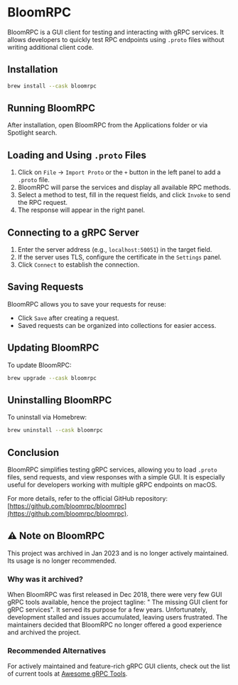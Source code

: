 # BloomRPC

BloomRPC is a GUI client for testing and interacting with gRPC services. It allows developers to quickly test RPC
endpoints using `.proto` files without writing additional client code.

## Installation

```bash
brew install --cask bloomrpc
```

## Running BloomRPC

After installation, open BloomRPC from the Applications folder or via Spotlight search.

## Loading and Using `.proto` Files

1. Click on `File` → `Import Proto` or the `+` button in the left panel to add a `.proto` file.
2. BloomRPC will parse the services and display all available RPC methods.
3. Select a method to test, fill in the request fields, and click `Invoke` to send the RPC request.
4. The response will appear in the right panel.

## Connecting to a gRPC Server

1. Enter the server address (e.g., `localhost:50051`) in the target field.
2. If the server uses TLS, configure the certificate in the `Settings` panel.
3. Click `Connect` to establish the connection.

## Saving Requests

BloomRPC allows you to save your requests for reuse:

- Click `Save` after creating a request.
- Saved requests can be organized into collections for easier access.

## Updating BloomRPC

To update BloomRPC:

```bash
brew upgrade --cask bloomrpc
```

## Uninstalling BloomRPC

To uninstall via Homebrew:

```bash
brew uninstall --cask bloomrpc
```

## Conclusion

BloomRPC simplifies testing gRPC services, allowing you to load `.proto` files, send requests, and view responses with a
simple GUI. It is especially useful for developers working with multiple gRPC endpoints on macOS.

For more details, refer to the official GitHub
repository: [https://github.com/bloomrpc/bloomrpc](https://github.com/bloomrpc/bloomrpc).

## ⚠️ Note on BloomRPC

This project was archived in Jan 2023 and is no longer actively maintained. Its usage is no longer recommended.

### Why was it archived?

When BloomRPC was first released in Dec 2018, there were very few GUI gRPC tools available, hence the project tagline: "
The missing GUI client for gRPC services". It served its purpose for a few years. Unfortunately, development stalled and
issues accumulated, leaving users frustrated. The maintainers decided that BloomRPC no longer offered a good experience
and archived the project.

### Recommended Alternatives

For actively maintained and feature-rich gRPC GUI clients, check out the list of current tools
at [Awesome gRPC Tools](https://github.com/grpc-ecosystem/awesome-grpc#tools).
